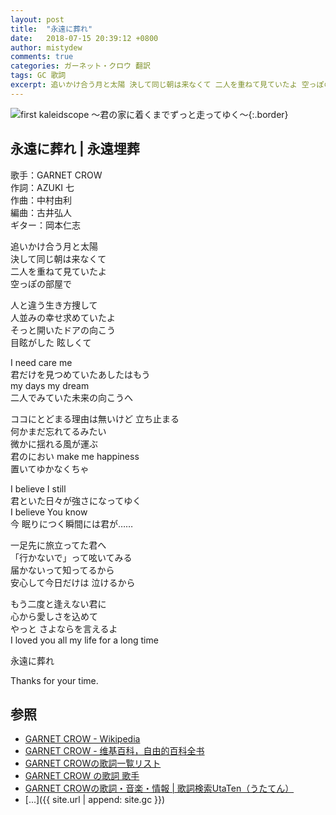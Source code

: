 ```yaml
---
layout: post
title:  "永遠に葬れ"
date:   2018-07-15 20:39:12 +0800
author: mistydew
comments: true
categories: ガーネット・クロウ 翻訳
tags: GC 歌詞
excerpt: 追いかけ合う月と太陽 決して同じ朝は来なくて 二人を重ねて見ていたよ 空っぽの部屋で
---
```

![first kaleidscope ～君の家に着くまでずっと走ってゆく～](https://raw.githubusercontent.com/mistydew/gc/master/images/cover/minial/first_kaleidscope_%EF%BD%9E%E5%90%9B%E3%81%AE%E5%AE%B6%E3%81%AB%E7%9D%80%E3%81%8F%E3%81%BE%E3%81%A7%E3%81%9A%E3%81%A3%E3%81%A8%E8%B5%B0%E3%81%A3%E3%81%A6%E3%82%86%E3%81%8F%EF%BD%9E.jpg){:.border}

## 永遠に葬れ | 永遠埋葬

歌手：GARNET CROW<br>
作詞：AZUKI 七<br>
作曲：中村由利<br>
編曲：古井弘人<br>
ギター：岡本仁志

追いかけ合う月と太陽<br>
決して同じ朝は来なくて<br>
二人を重ねて見ていたよ<br>
空っぽの部屋で

人と違う生き方捜して<br>
人並みの幸せ求めていたよ<br>
そっと開いたドアの向こう<br>
目眩がした 眩しくて

I need care me<br>
君だけを見つめていたあしたはもう<br>
my days my dream<br>
二人でみていた未来の向こうへ

ココにとどまる理由は無いけど 立ち止まる<br>
何かまだ忘れてるみたい<br>
微かに揺れる風が運ぶ<br>
君のにおい make me happiness<br>
置いてゆかなくちゃ

I believe I still<br>
君といた日々が強さになってゆく<br>
I believe You know<br>
今 眠りにつく瞬間には君が……

一足先に旅立ってた君へ<br>
「行かないで」って呟いてみる<br>
届かないって知ってるから<br>
安心して今日だけは 泣けるから

もう二度と逢えない君に<br>
心から愛しさを込めて<br>
やっと さよならを言えるよ<br>
I loved you all my life for a long time

永遠に葬れ

Thanks for your time.

## 参照
* [GARNET CROW - Wikipedia](https://ja.wikipedia.org/wiki/GARNET_CROW)
* [GARNET CROW - 维基百科，自由的百科全书](https://zh.wikipedia.org/wiki/GARNET_CROW)
* [GARNET CROWの歌詞一覧リスト](https://www.uta-net.com/artist/344)
* [GARNET CROW の歌詞 歌手](http://www.kasi-time.com/subcat-uta-167-1.html)
* [GARNET CROWの歌詞・音楽・情報 \| 歌詞検索UtaTen（うたてん）](https://utaten.com/artist/GARNET+CROW)
* [...]({{ site.url | append: site.gc }})
